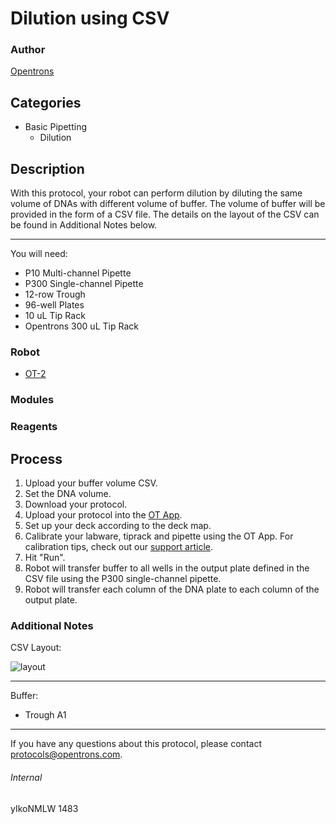 # Dilution using CSV

### Author
[Opentrons](http://www.opentrons.com/)

## Categories
* Basic Pipetting
    * Dilution

## Description
With this protocol, your robot can perform dilution by diluting the same volume of DNAs with different volume of buffer. The volume of buffer will be provided in the form of a CSV file. The details on the layout of the CSV can be found in Additional Notes below.

---

You will need:
* P10 Multi-channel Pipette
* P300 Single-channel Pipette
* 12-row Trough
* 96-well Plates
* 10 uL Tip Rack
* Opentrons 300 uL Tip Rack

### Robot
* [OT-2](https://opentrons.com/ot-2)

### Modules

### Reagents

## Process
1. Upload your buffer volume CSV.
2. Set the DNA volume.
3. Download your protocol.
4. Upload your protocol into the [OT App](https://opentrons.com/ot-app).
5. Set up your deck according to the deck map.
6. Calibrate your labware, tiprack and pipette using the OT App. For calibration tips, check out our [support article](https://support.opentrons.com/ot-2/getting-started-software-setup/deck-calibration).
7. Hit "Run".
8. Robot will transfer buffer to all wells in the output plate defined in the CSV file using the P300 single-channel pipette.
9. Robot will transfer each column of the DNA plate to each column of the output plate.


### Additional Notes
CSV Layout:

![layout](https://s3.amazonaws.com/opentrons-protocol-library-website/custom-README-images/1483-aurora-diagnostics/csv_layout.png)

---

Buffer:
* Trough A1

---

If you have any questions about this protocol, please contact protocols@opentrons.com.

###### Internal
yIkoNMLW
1483
